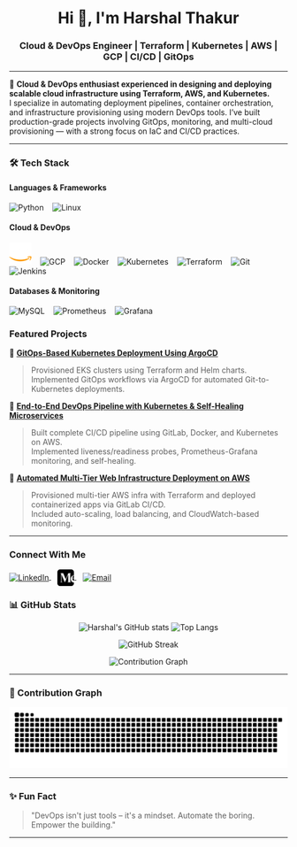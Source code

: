 <h1 align="center">Hi 👋, I'm Harshal Thakur</h1>
<h3 align="center">Cloud & DevOps Engineer | Terraform | Kubernetes | AWS | GCP | CI/CD | GitOps</h3>

---

🚀 **Cloud & DevOps enthusiast experienced in designing and deploying scalable cloud infrastructure using Terraform, AWS, and Kubernetes.**  
I specialize in automating deployment pipelines, container orchestration, and infrastructure provisioning using modern DevOps tools. I’ve built production-grade projects involving GitOps, monitoring, and multi-cloud provisioning — with a strong focus on IaC and CI/CD practices.

---

### 🛠 Tech Stack

#### Languages & Frameworks
<p align="left">
  <img src="https://cdn.jsdelivr.net/gh/devicons/devicon/icons/python/python-original.svg" alt="Python" width="40"/>
  &nbsp;&nbsp;
  <img src="https://cdn.jsdelivr.net/gh/devicons/devicon/icons/linux/linux-original.svg" alt="Linux" width="40"/>
</p>

#### Cloud & DevOps
<p align="left">
  <img src="https://raw.githubusercontent.com/HARSHAL45THAKUR/HARSHAL45THAKUR/refs/heads/main/aws-color.webp" alt="AWS" width="40"/>
  &nbsp;&nbsp;
  <img src="https://cdn.jsdelivr.net/gh/devicons/devicon/icons/googlecloud/googlecloud-original.svg" alt="GCP" width="40"/>
  &nbsp;&nbsp;
  <img src="https://cdn.jsdelivr.net/gh/devicons/devicon/icons/docker/docker-original.svg" alt="Docker" width="40"/>
  &nbsp;&nbsp;
  <img src="https://cdn.jsdelivr.net/gh/devicons/devicon/icons/kubernetes/kubernetes-plain.svg" alt="Kubernetes" width="40"/>
  &nbsp;&nbsp;
  <img src="https://cdn.jsdelivr.net/gh/devicons/devicon/icons/terraform/terraform-original.svg" alt="Terraform" width="40"/>
  &nbsp;&nbsp;
  <img src="https://cdn.jsdelivr.net/gh/devicons/devicon/icons/git/git-original.svg" alt="Git" width="40"/>
  &nbsp;&nbsp;
  <img src="https://cdn.jsdelivr.net/gh/devicons/devicon/icons/jenkins/jenkins-original.svg" alt="Jenkins" width="40"/>
</p>

#### Databases & Monitoring
<p align="left">
  <img src="https://cdn.jsdelivr.net/gh/devicons/devicon/icons/mysql/mysql-original.svg" alt="MySQL" width="40"/>
  &nbsp;&nbsp;
  <img src="https://cdn.jsdelivr.net/gh/devicons/devicon/icons/prometheus/prometheus-original.svg" alt="Prometheus" width="40"/>
  &nbsp;&nbsp;
  <img src="https://cdn.jsdelivr.net/gh/devicons/devicon/icons/grafana/grafana-original.svg" alt="Grafana" width="40"/>
</p>



###  Featured Projects

🔹 [**GitOps-Based Kubernetes Deployment Using ArgoCD**](https://github.com/HARSHAL45THAKUR/GitOps-Based-Kubernetes-Deployment-Using-ArgoCD-on-AWS-EKS)  
> Provisioned EKS clusters using Terraform and Helm charts.  
> Implemented GitOps workflows via ArgoCD for automated Git-to-Kubernetes deployments.

🔹 [**End-to-End DevOps Pipeline with Kubernetes & Self-Healing Microservices**](https://github.com/HARSHAL45THAKUR/END-TO-END-DEVIOPS-K8S-AWS)  
> Built complete CI/CD pipeline using GitLab, Docker, and Kubernetes on AWS.  
> Implemented liveness/readiness probes, Prometheus-Grafana monitoring, and self-healing.

🔹 [**Automated Multi-Tier Web Infrastructure Deployment on AWS**](https://github.com/HARSHAL45THAKUR/Automated-Multi-Tier-Web-Infrastructure-Deployment-on-AWS)  
> Provisioned multi-tier AWS infra with Terraform and deployed containerized apps via GitLab CI/CD.  
> Included auto-scaling, load balancing, and CloudWatch-based monitoring.

---

### Connect With Me

<p align="left">
  <a href="https://www.linkedin.com/in/harshal-thakur-672b59261" target="_blank">
    <img align="center" src="https://cdn-icons-png.flaticon.com/512/174/174857.png" alt="LinkedIn" height="30" />
  </a>
  &nbsp;&nbsp;
  <a href="https://medium.com/@cloudwithharshal" target="_blank">
    <img align="center" src="https://raw.githubusercontent.com/HARSHAL45THAKUR/HARSHAL45THAKUR/refs/heads/main/medium-logo-icon.webp" alt="Medium" height="30" />
  </a>
  &nbsp;&nbsp;
  <a href="mailto:harshalthakur34035@gmail.com" target="_blank">
    <img align="center" src="https://cdn-icons-png.flaticon.com/512/732/732200.png" alt="Email" height="30" />
  </a>
</p>


### 📊 GitHub Stats

<p align="center">
  <img src="https://github-readme-stats.vercel.app/api?username=HARSHAL45THAKUR&show_icons=true&theme=react&hide_border=true&bg_color=0D1117&title_color=58A6FF&icon_color=F8D866" alt="Harshal's GitHub stats" width="50%" />
  <img src="https://github-readme-stats.vercel.app/api/top-langs/?username=HARSHAL45THAKUR&layout=compact&theme=react&hide_border=true&bg_color=0D1117&title_color=58A6FF" alt="Top Langs" width="40%" />
</p>
<p align="center">
  <img src="https://streak-stats.demolab.com?user=HARSHAL45THAKUR&theme=react&hide_border=true&background=0D1117&ring=58A6FF&fire=F8D866&currStreakLabel=58A6FF" alt="GitHub Streak" height="180"/>
</p>
<p align="center">
  <img src="https://github-readme-activity-graph.vercel.app/graph?username=HARSHAL45THAKUR&bg_color=0d1117&color=58A6FF&line=F8D866&point=FFFFFF&hide_border=true" alt="Contribution Graph" />
</p>

---

### 🐍 Contribution Graph

![snake gif](https://github.com/HARSHAL45THAKUR/HARSHAL45THAKUR/blob/output/github-snake-dark.svg)

---

### ✨ Fun Fact

> "DevOps isn't just tools – it's a mindset. Automate the boring. Empower the building."

---




<!--
**HARSHAL45THAKUR/HARSHAL45THAKUR** is a ✨ _special_ ✨ repository because its `README.md` (this file) appears on your GitHub profile.

Here are some ideas to get you started:

- 🔭 I’m currently working on ...
- 🌱 I’m currently learning ...
- 👯 I’m looking to collaborate on ...
- 🤔 I’m looking for help with ...
- 💬 Ask me about ...
- 📫 How to reach me: ...
- 😄 Pronouns: ...
- ⚡ Fun fact: ...
-->


<!--
**HARSHAL45THAKUR/HARSHAL45THAKUR** is a ✨ _special_ ✨ repository because its `README.md` (this file) appears on your GitHub profile.

Here are some ideas to get you started:

- 🔭 I’m currently working on ...
- 🌱 I’m currently learning ...
- 👯 I’m looking to collaborate on ...
- 🤔 I’m looking for help with ...
- 💬 Ask me about ...
- 📫 How to reach me: ...
- 😄 Pronouns: ...
- ⚡ Fun fact: ...
-->
